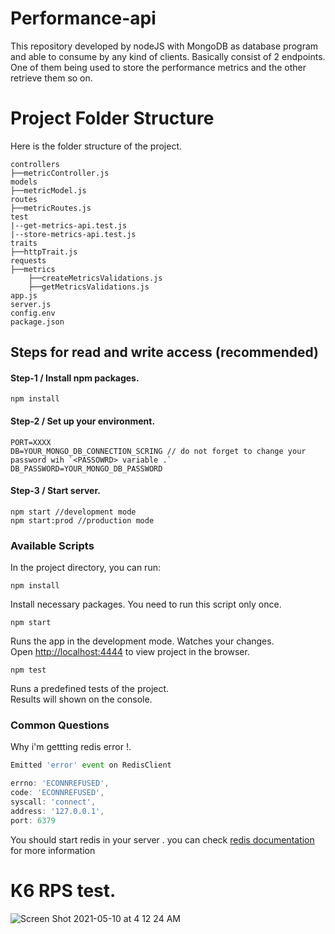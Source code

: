 # Performance-api

This repository developed by nodeJS with MongoDB as database program and able to consume by any kind of clients.
Basically consist of 2 endpoints. One of them being used to store the performance metrics and the other retrieve them so on.

# Project Folder Structure

Here is the folder structure of the project.

    controllers
    ├──metricController.js
    models
    ├──metricModel.js
    routes
    ├──metricRoutes.js
    test
    |--get-metrics-api.test.js
    |--store-metrics-api.test.js
    traits
    ├──httpTrait.js
    requests
    ├──metrics
        ├──createMetricsValidations.js
        ├──getMetricsValidations.js
    app.js
    server.js
    config.env
    package.json

## Steps for read and write access (recommended)

#### Step-1 / Install npm packages.

```
npm install
```

#### Step-2 / Set up your environment.

```
PORT=XXXX
DB=YOUR_MONGO_DB_CONNECTION_SCRING // do not forget to change your password wih `<PASSOWRD> variable .`
DB_PASSWORD=YOUR_MONGO_DB_PASSWORD
```

#### Step-3 / Start server.

```
npm start //development mode
npm start:prod //production mode
```

### Available Scripts

In the project directory, you can run:

```
npm install
```

Install necessary packages. You need to run this script only once.

```
npm start
```

Runs the app in the development mode. Watches your changes. \
Open [http://localhost:4444](http://localhost:4444) to view project in the browser.

```
npm test
```

Runs a predefined tests of the project. \
Results will shown on the console.

### Common Questions

Why i'm gettting redis error !.

```javascript
Emitted 'error' event on RedisClient

errno: 'ECONNREFUSED',
code: 'ECONNREFUSED',
syscall: 'connect',
address: '127.0.0.1',
port: 6379
```

You should start redis in your server . you can check [redis documentation](https://redis.io/) for more information

# K6 RPS test.

![Screen Shot 2021-05-10 at 4 12 24 AM](https://user-images.githubusercontent.com/82615231/117595231-eacd0b00-b148-11eb-8cd1-e64b3148bfd7.png)
